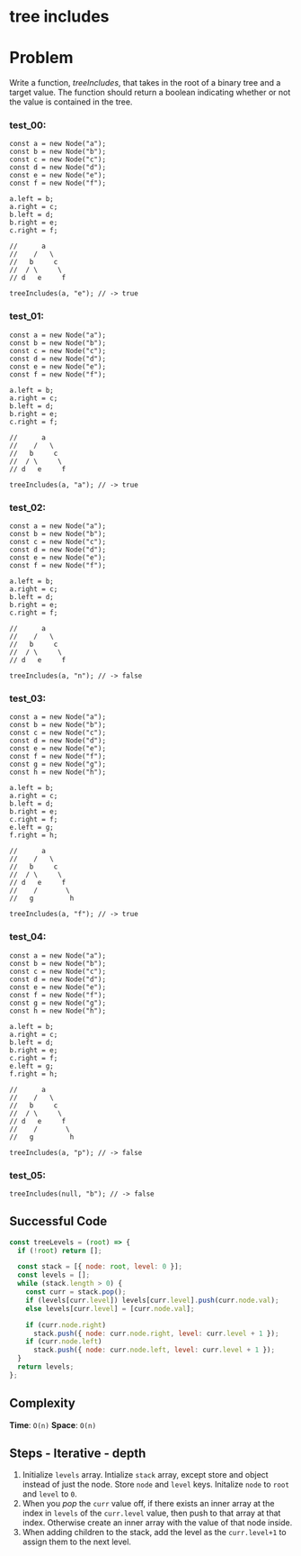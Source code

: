 # tree includes

# Problem

Write a function, *treeIncludes*, that takes in the root of a binary tree and a target value. The function should return a boolean indicating whether or not the value is contained in the tree.

### test_00:

```
const a = new Node("a");
const b = new Node("b");
const c = new Node("c");
const d = new Node("d");
const e = new Node("e");
const f = new Node("f");

a.left = b;
a.right = c;
b.left = d;
b.right = e;
c.right = f;

//      a
//    /   \
//   b     c
//  / \     \
// d   e     f

treeIncludes(a, "e"); // -> true

```

### test_01:

```
const a = new Node("a");
const b = new Node("b");
const c = new Node("c");
const d = new Node("d");
const e = new Node("e");
const f = new Node("f");

a.left = b;
a.right = c;
b.left = d;
b.right = e;
c.right = f;

//      a
//    /   \
//   b     c
//  / \     \
// d   e     f

treeIncludes(a, "a"); // -> true

```

### test_02:

```
const a = new Node("a");
const b = new Node("b");
const c = new Node("c");
const d = new Node("d");
const e = new Node("e");
const f = new Node("f");

a.left = b;
a.right = c;
b.left = d;
b.right = e;
c.right = f;

//      a
//    /   \
//   b     c
//  / \     \
// d   e     f

treeIncludes(a, "n"); // -> false

```

### test_03:

```
const a = new Node("a");
const b = new Node("b");
const c = new Node("c");
const d = new Node("d");
const e = new Node("e");
const f = new Node("f");
const g = new Node("g");
const h = new Node("h");

a.left = b;
a.right = c;
b.left = d;
b.right = e;
c.right = f;
e.left = g;
f.right = h;

//      a
//    /   \
//   b     c
//  / \     \
// d   e     f
//    /       \
//   g         h

treeIncludes(a, "f"); // -> true

```

### test_04:

```
const a = new Node("a");
const b = new Node("b");
const c = new Node("c");
const d = new Node("d");
const e = new Node("e");
const f = new Node("f");
const g = new Node("g");
const h = new Node("h");

a.left = b;
a.right = c;
b.left = d;
b.right = e;
c.right = f;
e.left = g;
f.right = h;

//      a
//    /   \
//   b     c
//  / \     \
// d   e     f
//    /       \
//   g         h

treeIncludes(a, "p"); // -> false

```

### test_05:

```
treeIncludes(null, "b"); // -> false

```

## Successful Code

```js
const treeLevels = (root) => {
  if (!root) return [];

  const stack = [{ node: root, level: 0 }];
  const levels = [];
  while (stack.length > 0) {
    const curr = stack.pop();
    if (levels[curr.level]) levels[curr.level].push(curr.node.val);
    else levels[curr.level] = [curr.node.val];

    if (curr.node.right)
      stack.push({ node: curr.node.right, level: curr.level + 1 });
    if (curr.node.left)
      stack.push({ node: curr.node.left, level: curr.level + 1 });
  }
  return levels;
};
```

## Complexity

**Time**: `O(n)`
**Space**: `O(n)`

## Steps - Iterative - depth

1. Initialize `levels` array. Intialize `stack` array, except store and object instead of just the node. Store `node` and `level` keys. Initalize `node` to `root` and `level` to `0`.
2. When you _pop_ the `curr` value off, if there exists an inner array at the index in `levels` of the `curr.level` value, then push to that array at that index. Otherwise create an inner array with the value of that node inside.
3. When adding children to the stack, add the level as the `curr.level+1` to assign them to the next level.
